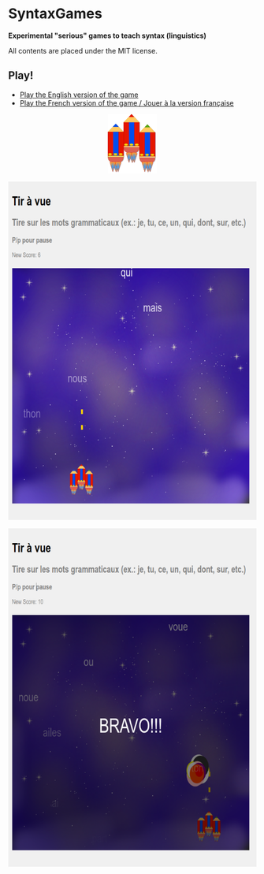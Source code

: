 # SyntaxGames

**Experimental "serious" games to teach syntax (linguistics)**

All contents are placed under the MIT license.


## Play!

  - [Play the English version of the game](https://abalvet.github.io/SyntaxGames/en)
  - [Play the French version of the game / Jouer à la version française](https://abalvet.github.io/SyntaxGames/fr)


<p align="center">
  <img width="100" height="120" src="crayon-ship.png">
</p>

<p align="center">
  <img width="667" height="687" src="play.png">
</p>

<p align="center">
  <img width="667" height="687" src="win.png">
</p>


